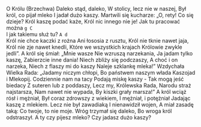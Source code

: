 O Królu (Brzechwa)
Daleko stąd, daleko,
W stolicy, lecz nie w naszej,
Był król, co pijał mleko
I jadał dużo kaszy.
Martwili się kucharze:
„O, rety! Co się dzieje?
Król kaszę podać każe,
Król nic innego nie je! 
Jak tu pracować można `g C`   
I jak takiemu służ tu? `A d`  
Król nie chce kaczki z rożna
Ani łososia z rusztu,
Król nie tknie nawet jaja,
Król nie zje nawet knedli,
Które we wszystkich krajach
Królowie zwykle jedli”.
A król się śmiał: „Mnie wasze
Nie wzruszą narzekania,
Ja jadam tylko kaszę,
Zabierzcie inne dania!
Niech zbliży się podczaszy,
A choć i on narzeka,
Niech z flaszy mi do kaszy
Naleje szklankę mleka!”
Wzdychała Wielka Rada:
„Jadamy niczym chłopi,
Bo państwem naszym włada
Kaszojad i Mlekopij.
Codziennie nam na tacy
Podają miskę kaszy -
Tak mogą jeść biedacy
Z suteren lub z poddaszy,
Lecz my, Królewska Rada,
Narodu straż najstarsza,
Nam nawet nie wypada,
By kiszki grały marsza!”
A król wciąż rósł i mężniał,
Był coraz zdrowszy z wiekiem,
I mężniał, i potężniał
Jadając kaszę z mlekiem.
Lecz nie był zawadiaką
I nienawidził wojen,
A miał zasadę taką:
Co twoje, to nie moje.
Wróg trzymał się daleko,
Bo wroga król odstraszył.
A ty czy pijesz mleko?
Czy jadasz dużo kaszy?